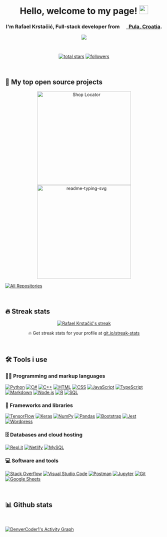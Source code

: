 <h1 align="center">
<b>Hello, welcome to my page! <img src="https://media.giphy.com/media/hvRJCLFzcasrR4ia7z/giphy.gif" width="28"> </b>
</h1>

<h3 align="center">
    I'm Rafael Krstačić, Full-stack developer from &nbsp;<a href="https://www.google.com/maps/place/Croatia/@44.4467472,16.4064761,7z/data=!3m1!4b1!4m5!3m4!1s0x133441080add95ed:0xa0f3c024e1661b7f!8m2!3d45.1!4d15.2000001"><img style="transform: scale(1.7)" src="https://cdn-icons-png.flaticon.com/512/321/321222.png" width="13"/>&nbsp;<b> Pula, Croatia</b></a>.
</h3>

<!-- Typing SVG by DenverCoder1 - https://github.com/DenverCoder1/readme-typing-svg -->
<p align="center">
  <img src="https://readme-typing-svg.herokuapp.com/?lines=Full-stack%20web%20and%20app%20developer;5%2B%20years%20of%20coding%20experience;Always%20learning%20new%20things&font=Fira%20Code&center=true&width=440&height=45&color=7deb34&vCenter=true&size=22&pause=1000">
</p>

<br/>

<!-- Social badges section -->
<!-- View counter - https://github.com/DenverCoder1/Simple-View-Counter -->
<p align="center">
  <a href="https://github.com/rkrstacic?tab=repositories&sort=stargazers">
    <img alt="total stars" title="Total stars on GitHub" src="https://custom-icon-badges.herokuapp.com/github/stars/rkrstacic?color=55960c&style=for-the-badge&labelColor=488207&logo=star"/></a>
  <a href="https://github.com/rkrstacic?tab=followers">
    <img alt="followers" title="Follow me on Github" src="https://custom-icon-badges.herokuapp.com/github/followers/rkrstacic?color=55960c&labelColor=488207&style=for-the-badge&logo=person-add&label=Follow&logoColor=white"/></a>
</p>

<br />

## 📘 My top open source projects

<!-- Small repo cards (fork) - https://github.com/DenverCoder1/github-readme-stats -->
<p align="center">
  <a href="https://github.com/rkrstacic/Shop-Locator"><img width="300" src="https://denvercoder1-github-readme-stats.vercel.app/api/pin/?username=rkrstacic&repo=Shop-Locator&theme=react&bg_color=1F222E&title_color=7deb34&hide_border=true&icon_color=F8D866&show_icons=false" alt="Shop Locator"></a>
  <a href="https://github.com/rkrstacic/Software-module-for-answering-questions-on-processes"><img width="300" src="https://denvercoder1-github-readme-stats.vercel.app/api/pin/?username=rkrstacic&repo=Software-module-for-answering-questions-on-processes&theme=react&bg_color=1F222E&title_color=7deb34&hide_border=true&icon_color=F8D866&show_icons=false" alt="readme-typing-svg"></a>
</p>

<p align="left">
  <a href="https://github.com/rkrstacic?tab=repositories&sort=stargazers"><img alt="All Repositories" title="All Repositories" src="https://custom-icon-badges.herokuapp.com/badge/-All%20Repos-55960c?style=for-the-badge&logoColor=white&logo=repo"/></a>
</p>

<br />

## 🔥 Streak stats

<p align="center">
  <a href="https://github.com/DenverCoder1/github-readme-streak-stats">
    <img title="🔥 Get streak stats for your profile at git.io/streak-stats" alt="Rafael Krstačić's streak" src="https://github-readme-streak-stats.herokuapp.com/?user=rkrstacic&theme=monokai-metallian&hide_border=true"/>
  </a>
  <p align="center">🔥 Get streak stats for your profile at <a href="https://git.io/streak-stats">git.io/streak-stats</a></p>
</p>

<br />

## 🛠️ Tools i use

### 👨‍💻 Programming and markup languages

<p>
    <a href="https://github.com/search?q=user%3ADenverCoder1+language%3Apython"><img alt="Python" src="https://img.shields.io/badge/Python-14354C.svg?logo=python&logoColor=white"></a>
    <a href="https://github.com/search?q=user%3ADenverCoder1+language%3Acsharp"><img alt="C#" src="https://custom-icon-badges.herokuapp.com/badge/C%23-68217A.svg?logo=cs2&logoColor=white"></a>
    <a href="https://github.com/search?q=user%3ADenverCoder1+language%3Acpp"><img alt="C++" src="https://custom-icon-badges.herokuapp.com/badge/C++-9C033A.svg?logo=cpp2&logoColor=white"></a>
    <a href="https://github.com/search?q=user%3ADenverCoder1+language%3Ahtml"><img alt="HTML" src="https://img.shields.io/badge/HTML-E34F26.svg?logo=html5&logoColor=white"></a>
    <a href="https://github.com/search?q=user%3ADenverCoder1+language%3Acss"><img alt="CSS" src="https://img.shields.io/badge/CSS-1572B6.svg?logo=css3&logoColor=white"></a>
    <a href="https://github.com/search?q=user%3ADenverCoder1+language%3Ajavascript"><img alt="JavaScript" src="https://img.shields.io/badge/JavaScript-F7DF1E.svg?logo=javascript&logoColor=black"></a>
    <a href="https://github.com/search?q=user%3ADenverCoder1+language%3AtypeScript"><img alt="TypeScript" src="https://img.shields.io/badge/TypeScript-007ACC.svg?logo=typescript&logoColor=white"></a>
    <a href="https://github.com/search?q=user%3ADenverCoder1+language%3Amarkdown"><img alt="Markdown" src="https://img.shields.io/badge/Markdown-000000.svg?logo=markdown&logoColor=white"></a>
    <a href="https://github.com/search?q=user%3ADenverCoder1+language%3Ajavascript"><img alt="Node.js" src="https://img.shields.io/badge/Node.js-43853D.svg?logo=node.js&logoColor=white"></a>
    <a href="https://github.com/search?q=user%3ADenverCoder1+language%3Ar"><img alt="R" src="https://img.shields.io/badge/R-276DC3.svg?logo=r&logoColor=white"></a>
    <a href="https://github.com/search?q=user%3ADenverCoder1+language%3Asql"><img alt="SQL" src="https://custom-icon-badges.herokuapp.com/badge/SQL-025E8C.svg?logo=database&logoColor=white"></a>
</p>

### 🧰 Frameworks and libraries

<p>
    <a href="#"><img alt="TensorFlow" src="https://img.shields.io/badge/TensorFlow-FF6F00.svg?logo=TensorFlow&logoColor=white"></a>
    <a href="#"><img alt="Keras" src="https://img.shields.io/badge/Keras-D00000.svg?logo=Keras&logoColor=white"></a>
    <a href="#"><img alt="NumPy" src="https://img.shields.io/badge/Numpy-013243.svg?logo=numpy&logoColor=white"></a>
    <a href="#"><img alt="Pandas" src="https://img.shields.io/badge/Pandas-150458.svg?logo=pandas&logoColor=white"></a>
    <a href="#"><img alt="Bootstrap" src="https://img.shields.io/badge/Bootstrap-7952B3.svg?logo=bootstrap&logoColor=white"></a>
    <a href="#"><img alt="Jest" src="https://img.shields.io/badge/Jest-C21325.svg?logo=jest&logoColor=white"></a>
    <a href="#"><img alt="Wordpress" src="https://img.shields.io/badge/Wordpress-21759B?logo=wordpress&logoColor=white"></a>
</p>

### 🗄️ Databases and cloud hosting

<p>
    <a href="#"><img alt="Repl.it" src="https://img.shields.io/badge/Repl.it-0D101E.svg?logo=Replit&logoColor=white"></a>
    <a href="#"><img alt="Netlify" src="https://img.shields.io/badge/netlify-%23000000.svg?logo=netlify&logoColor=white"></a>
    <a href="#"><img alt="MySQL" src="https://img.shields.io/badge/MySQL-00f.svg?logo=mysql&logoColor=white"></a>
</p>

### 💻 Software and tools

<p>
    <a href="#"><img alt="Stack Overflow" src="https://img.shields.io/badge/-Stack%20Overflow-FE7A16?logo=stack-overflow&logoColor=white"></a>
    <a href="#"><img alt="Visual Studio Code" src="https://img.shields.io/badge/Visual%20Studio%20Code-0078d7.svg?logo=visual-studio-code&logoColor=white"></a>
    <a href="#"><img alt="Postman" src="https://img.shields.io/badge/Postman-FF6C37?logo=postman&logoColor=white"></a>
    <a href="#"><img alt="Jupyter" src="https://img.shields.io/badge/Jupyter-F37626.svg?logo=Jupyter&logoColor=white"></a>
    <a href="#"><img alt="Git" src="https://img.shields.io/badge/Git-F05033.svg?logo=git&logoColor=white"></a>
    <a href="#"><img alt="Google Sheets" src="https://img.shields.io/badge/Google%20Sheets-34A853.svg?logo=google%20sheets&logoColor=white"></a>
</p>

<br />

## 📊 Github stats

<br/>

<!-- https://github.com/ashutosh00710/github-readme-activity-graph -->

<a href="https://github.com/ashutosh00710/github-readme-activity-graph"><img alt="DenverCoder1's Activity Graph" src="https://denvercoder1-activity-graph.herokuapp.com/graph/?username=rkrstacic&bg_color=1F222E&color=F8D866&line=F85D7F&point=FFFFFF&hide_border=true" /></a>
